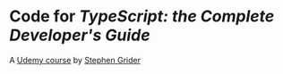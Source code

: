 # Code for _TypeScript: the Complete Developer's Guide_

A [Udemy course](https://www.udemy.com/course/typescript-the-complete-developers-guide/) by [Stephen Grider](https://www.udemy.com/user/sgslo/)

